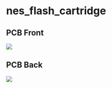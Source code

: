# nes_flash_cartridge

## PCB Front
<img src="./src/nes_snrom_front.svg">

## PCB Back
<img src="./src/nes_snrom_back.svg">
